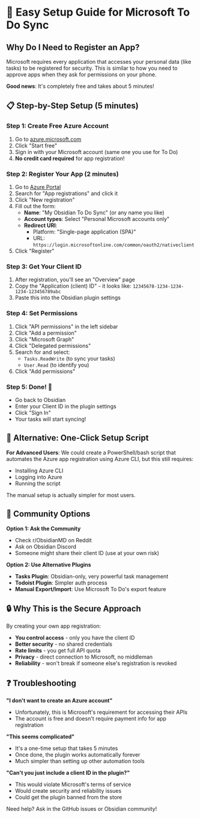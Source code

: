 # 🚀 Easy Setup Guide for Microsoft To Do Sync

## Why Do I Need to Register an App?

Microsoft requires every application that accesses your personal data (like tasks) to be registered for security. This is similar to how you need to approve apps when they ask for permissions on your phone.

**Good news**: It's completely free and takes about 5 minutes!

## 📋 Step-by-Step Setup (5 minutes)

### Step 1: Create Free Azure Account
1. Go to [azure.microsoft.com](https://azure.microsoft.com/free)
2. Click "Start free" 
3. Sign in with your Microsoft account (same one you use for To Do)
4. **No credit card required** for app registration!

### Step 2: Register Your App (2 minutes)
1. Go to [Azure Portal](https://portal.azure.com)
2. Search for "App registrations" and click it
3. Click "New registration"
4. Fill out the form:
   - **Name**: "My Obsidian To Do Sync" (or any name you like)
   - **Account types**: Select "Personal Microsoft accounts only"
   - **Redirect URI**: 
     - Platform: "Single-page application (SPA)"
     - URL: `https://login.microsoftonline.com/common/oauth2/nativeclient`
5. Click "Register"

### Step 3: Get Your Client ID
1. After registration, you'll see an "Overview" page
2. Copy the "Application (client) ID" - it looks like: `12345678-1234-1234-1234-123456789abc`
3. Paste this into the Obsidian plugin settings

### Step 4: Set Permissions
1. Click "API permissions" in the left sidebar
2. Click "Add a permission"
3. Click "Microsoft Graph"
4. Click "Delegated permissions"
5. Search for and select:
   - `Tasks.ReadWrite` (to sync your tasks)
   - `User.Read` (to identify you)
6. Click "Add permissions"

### Step 5: Done! 🎉
- Go back to Obsidian
- Enter your Client ID in the plugin settings
- Click "Sign In"
- Your tasks will start syncing!

## 🔧 Alternative: One-Click Setup Script

**For Advanced Users**: We could create a PowerShell/bash script that automates the Azure app registration using Azure CLI, but this still requires:
- Installing Azure CLI
- Logging into Azure
- Running the script

The manual setup is actually simpler for most users.

## 🤝 Community Options

**Option 1: Ask the Community**
- Check r/ObsidianMD on Reddit
- Ask on Obsidian Discord
- Someone might share their client ID (use at your own risk)

**Option 2: Use Alternative Plugins**
- **Tasks Plugin**: Obsidian-only, very powerful task management
- **Todoist Plugin**: Simpler auth process
- **Manual Export/Import**: Use Microsoft To Do's export feature

## 🔒 Why This is the Secure Approach

By creating your own app registration:
- **You control access** - only you have the client ID
- **Better security** - no shared credentials
- **Rate limits** - you get full API quota
- **Privacy** - direct connection to Microsoft, no middleman
- **Reliability** - won't break if someone else's registration is revoked

## ❓ Troubleshooting

**"I don't want to create an Azure account"**
- Unfortunately, this is Microsoft's requirement for accessing their APIs
- The account is free and doesn't require payment info for app registration

**"This seems complicated"**
- It's a one-time setup that takes 5 minutes
- Once done, the plugin works automatically forever
- Much simpler than setting up other automation tools

**"Can't you just include a client ID in the plugin?"**
- This would violate Microsoft's terms of service
- Would create security and reliability issues
- Could get the plugin banned from the store

Need help? Ask in the GitHub issues or Obsidian community!
